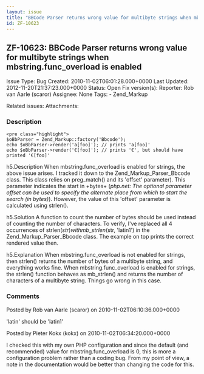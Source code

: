 ```yaml
---
layout: issue
title: "BBCode Parser returns wrong value for multibyte strings when mbstring.func_overload is enabled"
id: ZF-10623
---
```


ZF-10623: BBCode Parser returns wrong value for multibyte strings when mbstring.func\_overload is enabled
---------------------------------------------------------------------------------------------------------

 Issue Type: Bug Created: 2010-11-02T06:01:28.000+0000 Last Updated: 2012-11-20T21:37:23.000+0000 Status: Open Fix version(s): 
 Reporter:  Rob van Aarle (scaror)  Assignee:  None  Tags: - Zend\_Markup
 
 Related issues: 
 Attachments: 
### Description

 
    <pre class="highlight">
    $oBbParser = Zend_Markup::factory('Bbcode');
    echo $oBbParser->render('a[foo]'); // prints 'a[foo]'
    echo $oBbParser->render('€[foo]'); // prints '€', but should have printed '€[foo]'


h5.Description When mbstring.func\_overload is enabled for strings, the above issue arises. I tracked it down to the Zend\_Markup\_Parser\_Bbcode class. This class relies on preg\_match() and its 'offset' parameter). This parameter indicates the start in +bytes+ (_php.net: The optional parameter offset can be used to specify the alternate place from which to start the search (in bytes)_). However, the value of this 'offset' parameter is calculated using strlen().

h5.Solution A function to count the number of bytes should be used instead of counting the number of characters. To verify, I've replaced all 4 occurrences of strlen($str) with mb\_strlen($str, 'latin1') in the Zend\_Markup\_Parser\_Bbcode class. The example on top prints the correct rendered value then.

h5.Explanation When mbstring.func\_overload is not enabled for strings, then strlen() returns the number of bytes of a multibyte string, and everything works fine. When mbstring.func\_overload is enabled for strings, the strlen() function behaves as mb\_strlen() and returns the number of characters of a multibyte string. Things go wrong in this case.

 

 

### Comments

Posted by Rob van Aarle (scaror) on 2010-11-02T06:10:36.000+0000

'latin' should be 'latin1'

 

 

Posted by Pieter Kokx (kokx) on 2010-11-02T06:34:20.000+0000

I checked this with my own PHP configuration and since the default (and recommended) value for mbstring.func\_overload is 0, this is more a configuration problem rather than a coding bug. From my point of view, a note in the documentation would be better than changing the code for this.

 

 
